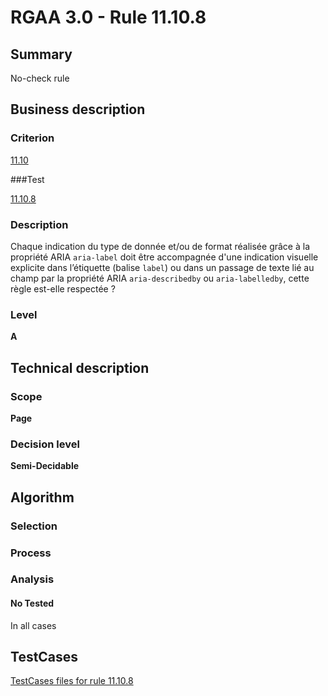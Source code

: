 # RGAA 3.0 -  Rule 11.10.8

## Summary

No-check rule

## Business description

### Criterion

[11.10](http://disic.github.io/rgaa_referentiel_en/RGAA3.0_Criteria_English_version_v1.html#crit-11-10)

###Test

[11.10.8](http://disic.github.io/rgaa_referentiel_en/RGAA3.0_Criteria_English_version_v1.html#test-11-10-8)

### Description

Chaque indication du type de donn&eacute;e et/ou de format r&eacute;alis&eacute;e gr&acirc;ce &agrave; la propri&eacute;t&eacute; ARIA `aria-label` doit &ecirc;tre accompagn&eacute;e d'une indication visuelle explicite dans l’&eacute;tiquette (balise `label`) ou dans un passage de texte li&eacute; au champ par la propri&eacute;t&eacute; ARIA `aria-describedby` ou `aria-labelledby`, cette r&egrave;gle est-elle respect&eacute;e ?

### Level

**A**

## Technical description

### Scope

**Page**

### Decision level

**Semi-Decidable**

## Algorithm

### Selection

### Process

### Analysis

#### No Tested 

In all cases




##  TestCases 

[TestCases files for rule 11.10.8](https://github.com/Asqatasun/Asqatasun/tree/master/rules/rules-rgaa3.0/src/test/resources/testcases/rgaa30/Rgaa30Rule111008/) 


